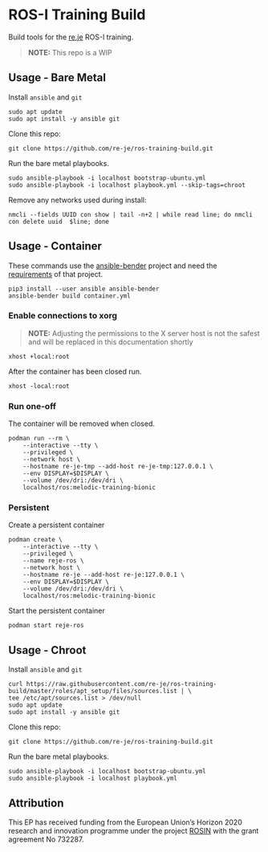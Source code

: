 # ROS-I Training Build

Build tools for the [re.je](https://re.je) ROS-I training.

> **NOTE:** This repo is a WIP

## Usage - Bare Metal

Install `ansible` and `git`

    sudo apt update
    sudo apt install -y ansible git

Clone this repo:

    git clone https://github.com/re-je/ros-training-build.git

Run the bare metal playbooks.

    sudo ansible-playbook -i localhost bootstrap-ubuntu.yml
    sudo ansible-playbook -i localhost playbook.yml --skip-tags=chroot

Remove any networks used during install:

    nmcli --fields UUID con show | tail -n+2 | while read line; do nmcli con delete uuid  $line; done

## Usage - Container

These commands use the
[ansible-bender](https://github.com/ansible-community/ansible-bender) project
and need the
[requirements](https://github.com/ansible-community/ansible-bender#requirements-host)
of that project.

    pip3 install --user ansible ansible-bender
    ansible-bender build container.yml

### Enable connections to xorg

> **NOTE:** Adjusting the permissions to the X server host is not the safest and
> will be replaced in this documentation shortly

    xhost +local:root

After the container has been closed run.

    xhost -local:root

### Run one-off

The container will be removed when closed.

    podman run --rm \
        --interactive --tty \
        --privileged \
        --network host \
        --hostname re-je-tmp --add-host re-je-tmp:127.0.0.1 \
        --env DISPLAY=$DISPLAY \
        --volume /dev/dri:/dev/dri \
        localhost/ros:melodic-training-bionic

### Persistent

Create a persistent container

    podman create \
        --interactive --tty \
        --privileged \
        --name reje-ros \
        --network host \
        --hostname re-je --add-host re-je:127.0.0.1 \
        --env DISPLAY=$DISPLAY \
        --volume /dev/dri:/dev/dri \
        localhost/ros:melodic-training-bionic

Start the persistent container

    podman start reje-ros

## Usage - Chroot

Install `ansible` and `git`

    curl https://raw.githubusercontent.com/re-je/ros-training-build/master/roles/apt_setup/files/sources.list | \
    tee /etc/apt/sources.list > /dev/null
    sudo apt update
    sudo apt install -y ansible git

Clone this repo:

    git clone https://github.com/re-je/ros-training-build.git

Run the bare metal playbooks.

    sudo ansible-playbook -i localhost bootstrap-ubuntu.yml
    sudo ansible-playbook -i localhost playbook.yml

## Attribution

This EP has received funding from the European Union’s Horizon 2020 research and
innovation programme under the project [ROSIN](http://rosin-project.eu/) with
the grant agreement No 732287.
